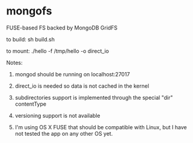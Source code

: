 mongofs
=======

FUSE-based FS backed by MongoDB GridFS

to build: sh build.sh

to mount: ./hello -f /tmp/hello -o direct_io

Notes:

1. mongod should be running on localhost:27017

2. direct_io is needed so data is not cached in the kernel

3. subdirectories support is implemented through the special "dir"
contentType

4. versioning support is not available

5. I'm using OS X FUSE that should be compatible with Linux, but
I have not tested the app on any other OS yet.
